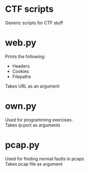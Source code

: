 # CTF scripts
Generic scripts for CTF stuff

# web.py 
Prints the following:<br>
* Headers
* Cookies
* Filepaths

Takes URL as an argument

# own.py
Used for programming exercises.<br>
Takes ip:port as arguments

# pcap.py
Used for finding normal faults in pcaps<br>
Takes pcap file as argument
